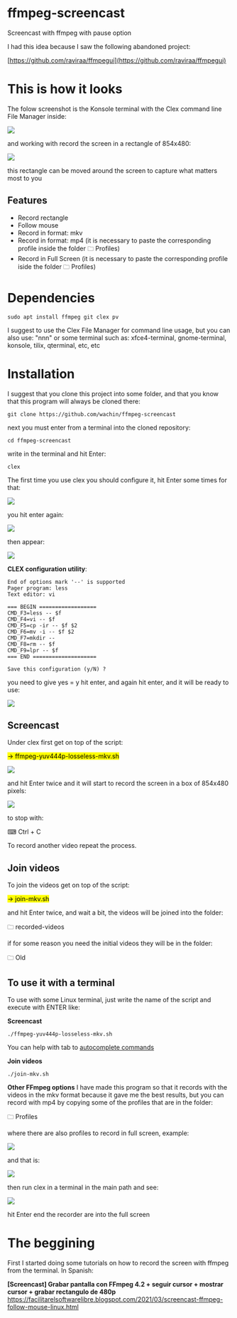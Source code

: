 # ffmpeg-screencast
Screencast with ffmpeg with pause option


I had this idea because I saw the following abandoned project:

[https://github.com/raviraa/ffmpegui](https://github.com/raviraa/ffmpegui)

# This is how it looks
The folow screenshot is the Konsole terminal with the Clex command line File Manager inside:

![](vx_images/526166604615691.png)

and working with record the screen in a rectangle of 854x480:

![](vx_images/251707327941442.png)

this rectangle can be moved around the screen to capture what matters most to you

## Features
- Record rectangle
- Follow mouse
- Record in format: mkv
- Record in format: mp4 (it is necessary to paste the corresponding profile inside the folder 🗀 Profiles)
- Record in Full Screen (it is necessary to paste the corresponding profile iside the folder 🗀 Profiles)

# Dependencies

```
sudo apt install ffmpeg git clex pv
```

I suggest to use the Clex File Manager for command line usage, but you can also use: "nnn" or some terminal such as: xfce4-terminal, gnome-terminal, konsole, tilix, qterminal, etc, etc

# Installation

I suggest that you clone this project into some folder, and that you know that this program will always be cloned there:

```
git clone https://github.com/wachin/ffmpeg-screencast
```

next you must enter from a terminal into the cloned repository:

```
cd ffmpeg-screencast
```

write in the terminal and hit Enter:

    clex

The first time you use clex you should configure it, hit Enter some times for that:

![](vx_images/20231023-225707-clex-enter.png)

you hit enter again:

![](vx_images/20231023-230142-you-it-enter-again.png)

then appear:

![](vx_images/20231023-230548-then-appear.png)

**CLEX configuration utility**:

```
End of options mark '--' is supported
Pager program: less
Text editor: vi

=== BEGIN ==================
CMD_F3=less -- $f
CMD_F4=vi -- $f
CMD_F5=cp -ir -- $f $2
CMD_F6=mv -i -- $f $2
CMD_F7=mkdir -- 
CMD_F8=rm -- $f
CMD_F9=lpr -- $f
=== END ====================

Save this configuration (y/N) ? 
```

you need to give yes = y hit enter, and again hit enter, and it will be ready to use:

![](vx_images/20231023-230922-move-to-ffmpeg-yuv444p-losseless-mkv.sh.png)

## Screencast
Under clex first get on top of the script:

<span><mark>→ ffmpeg-yuv444p-losseless-mkv.sh</mark></span>

![](vx_images/20231023-231106-you-are-in-ffmpeg-yuv444p-losseless-mkv.sh.png)

and hit Enter twice and it will start to record the screen in a box of 854x480 pixels:

![](vx_images/20231023-231359-record-working.png)

to stop with:

⌨  Ctrl + C

To record another video repeat the process.

## Join videos
To join the videos get on top of the script:

<span><mark>→ join-mkv.sh</mark></span> 

and hit Enter twice, and wait a bit, the videos will be joined into the folder:

🗀 recorded-videos

if for some reason you need the initial videos they will be in the folder:

🗀 Old

## To use it with a terminal
To use with some Linux terminal, just write the name of the script  and execute with ENTER like:

**Screencast**

    ./ffmpeg-yuv444p-losseless-mkv.sh

You can help with tab to [autocomplete commands](https://www.computerhope.com/tips/tip176.htm)

**Join videos**

    ./join-mkv.sh 


**Other FFmpeg options**
I have made this program so that it records with the videos in the mkv format because it gave me the best results, but you can record with mp4 by copying some of the profiles that are in the folder:

🗀 Profiles

where there are also profiles to record in full screen, example:

![](vx_images/570244321122966.png)

and that is:

![](vx_images/315614269937310.png)

then run clex in a terminal in the main path and see:

![](vx_images/115894179807496.png)

hit Enter end the recorder are into the full screen

# The beggining
First I started doing some tutorials on how to record the screen with ffmpeg from the terminal. In Spanish:

**[Screencast] Grabar pantalla con FFmpeg 4.2 + seguir cursor + mostrar cursor + grabar rectangulo de 480p**
https://facilitarelsoftwarelibre.blogspot.com/2021/03/screencast-ffmpeg-follow-mouse-linux.html







